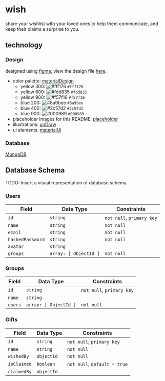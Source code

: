 # wish
share your wishlist with your loved ones to help them communicate, and keep their claims a surprise to you.

## technology

### Design
designed using [figma](https://figma.com); view the design file [here](https://www.figma.com/file/1JnxKYqqK2hl6OQv1Fn3ZK/Wish-Mobile-Design-1?node-id=0%3A1).
- color palette: [materialDesign](https://material.io/design/color/the-color-system.html#tools-for-picking-colors)
  - yellow 300: ![#fff176](https://via.placeholder.com/15/fff176/000000?text=+) `#fff176`
  - yellow 600: ![#fdd835](https://via.placeholder.com/15/fdd835/000000?text=+) `#fdd835`
  - yellow 900: ![#f57f16](https://via.placeholder.com/15/f57f16/000000?text=+) `#f57f16`
  - blue 200: ![#8a9bee](https://via.placeholder.com/15/8a9bee/000000?text=+) `#8a9bee`
  - blue 400: ![#2c57d2](https://via.placeholder.com/15/2c57d2/000000?text=+) `#2c57d2`
  - blue 900: ![#000989](https://via.placeholder.com/15/000989/000000?text=+) `#000989`
- placeholder images for this README: [placeholder](https://placeholder.com/)
- illustrations: [unDraw](https://undraw.co)
- ui elements: [materialUi](https://mui.com)

### Database
[MongoDB](https://www.mongodb.com/)

## Database Schema
TODO: Insert a visual representation of database schema

### Users
| Field             | Data Type               | Constraints
| ---------------   | ---------------         | ---------------
| `id`              | `string`                | `not null`, `primary key`
| `name`            | `string`                | `not null`
| `email`           | `string`                | `not null`
| `hashedPassword`  | `string`                | `not null`
| `avatar`          | `string`                | 
| `groups`          | `array: [ ObjectId ]`   | `not null`

### Groups
| Field             | Data Type               | Constraints
| ---------------   | ---------------         | ---------------
| `id`              | `string`                | `not null`, `primary key`
| `name`            | `string`                | 
| `users`           | `array: [ ObjectId ]`   | `not null`

### Gifts
| Field             | Data Type               | Constraints
| ---------------   | ---------------         | ---------------
| `id`                | `string`                  | `not null`, `primary key`
| `name`              | `string`                  | `not null`
| `wishedBy`          | `objectId`                | `not null`
| `isClaimed`         | `boolean`                 | `not null`, `default = true`
| `claimedBy`         | `objectId`                | 
